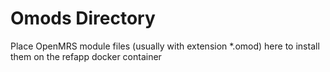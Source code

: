 # Omods Directory

Place OpenMRS module files (usually with extension *.omod) here to install them on the refapp docker container